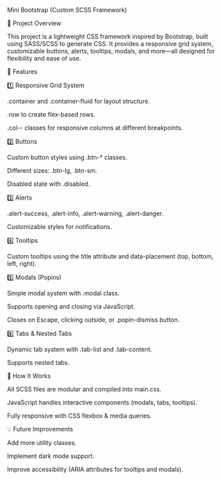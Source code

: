 Mini Bootstrap (Custom SCSS Framework)

📌 Project Overview

This project is a lightweight CSS framework inspired by Bootstrap, built using SASS/SCSS to generate CSS. It provides a responsive grid system, customizable buttons, alerts, tooltips, modals, and more—all designed for flexibility and ease of use.

🚀 Features

1️⃣ Responsive Grid System

.container and .container-fluid for layout structure.

.row to create flex-based rows.

.col-- classes for responsive columns at different breakpoints.

2️⃣ Buttons

Custom button styles using .btn-* classes.

Different sizes: .btn-lg, .btn-sm.

Disabled state with .disabled.

3️⃣ Alerts

.alert-success, .alert-info, .alert-warning, .alert-danger.

Customizable styles for notifications.

4️⃣ Tooltips

Custom tooltips using the title attribute and data-placement (top, bottom, left, right).

5️⃣ Modals (Popins)

Simple modal system with .modal class.

Supports opening and closing via JavaScript.

Closes on Escape, clicking outside, or .popin-dismiss button.

6️⃣ Tabs & Nested Tabs

Dynamic tab system with .tab-list and .tab-content.

Supports nested tabs.

🎯 How It Works

All SCSS files are modular and compiled into main.css.

JavaScript handles interactive components (modals, tabs, tooltips).

Fully responsive with CSS flexbox & media queries.

💡 Future Improvements

Add more utility classes.

Implement dark mode support.

Improve accessibility (ARIA attributes for tooltips and modals).
